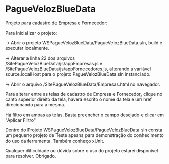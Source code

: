 # PagueVelozBlueData

Projeto para cadastro de Empresa e Fornecedor:

Para Inicializar o projeto:

-> Abrir o projeto WSPagueVelozBlueData/PagueVelozBlueData.sln, build e executar localmente.

-> Alterar a linha 22 dos arquivos /SitePagueVelozBlueData/js/appEmpresas.js e /SitePagueVelozBlueData/js/appFornecedores.js, alterando a variável source.localHost para o projeto PagueVelozBlueData.sln instanciado.

-> Abrir o arquivo /SitePagueVelozBlueData/Empresas.html no navegador.

Para alterar entre as telas de cadastro de Empresa e Fornecedor, clique no canto superior direito da tela, haverá escrito o nome da tela e um href direcionando para a mesma.

Há filtro em ambas as telas. Basta preencher o campo desejado e clicar em "Aplicar Filtro"

Dentro do Projeto WSPagueVelozBlueData/PagueVelozBlueData.sln consta um pequeno projeto de Teste apeans para demonstração do conhecimento do uso da ferramenta. Também conheço xUnit.

Qualquer dificuldade ou dúvida sobre o uso do projeto estarei disponível para resolver. Obrigado.